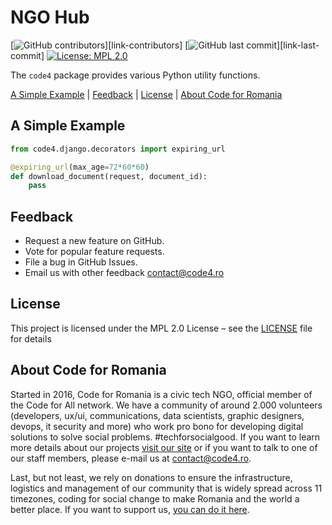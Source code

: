# NGO Hub

[![GitHub contributors][ico-contributors]][link-contributors]
[![GitHub last commit][ico-last-commit]][link-last-commit]
[![License: MPL 2.0][ico-license]][link-license]

The `code4` package provides various Python utility functions.


[A Simple Example](#a-simple-example) | [Feedback](#feedback) | [License](#license) | [About Code for Romania](#about-code-for-romania)

## A Simple Example

```python
from code4.django.decorators import expiring_url

@expiring_url(max_age=72*60*60)
def download_document(request, document_id):
    pass

```

## Feedback

* Request a new feature on GitHub.
* Vote for popular feature requests.
* File a bug in GitHub Issues.
* Email us with other feedback contact@code4.ro

## License

This project is licensed under the MPL 2.0 License – see the [LICENSE](LICENSE) file for details

## About Code for Romania

Started in 2016, Code for Romania is a civic tech NGO, official member of the Code for All network. We have a community of around 2.000 volunteers (developers, ux/ui, communications, data scientists, graphic designers, devops, it security and more) who work pro bono for developing digital solutions to solve social problems. #techforsocialgood. If you want to learn more details about our projects [visit our site][link-code4] or if you want to talk to one of our staff members, please e-mail us at contact@code4.ro.

Last, but not least, we rely on donations to ensure the infrastructure, logistics and management of our community that is widely spread across 11 timezones, coding for social change to make Romania and the world a better place. If you want to support us, [you can do it here][link-donate].


[ico-contributors]: https://img.shields.io/github/contributors/code4romania/pyromania.svg?style=for-the-badge
[ico-last-commit]: https://img.shields.io/github/last-commit/code4romania/pyromania.svg?style=for-the-badge
[ico-license]: https://img.shields.io/badge/license-MPL%202.0-brightgreen.svg?style=for-the-badge

[link-license]: https://opensource.org/licenses/MPL-2.0

[link-code4]: https://www.code4.ro/en/
[link-donate]: https://code4.ro/en/donate/
